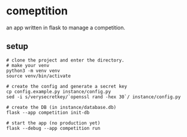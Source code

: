 # comeptition
an app written in flask to manage a competition.

## setup
```
# clone the project and enter the directory.
# make your venv
python3 -m venv venv
source venv/bin/activate

# create the config and generate a secret key
cp config.example.py instance/config.py
sed -i s/verysecretkey/`openssl rand -hex 30`/ instance/config.py

# create the DB (in instance/database.db)
flask --app competition init-db

# start the app (no production yet)
flask --debug --app competition run
```
